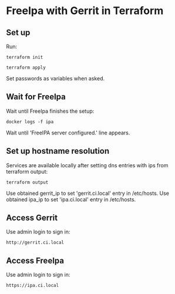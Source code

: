# FreeIpa with Gerrit in Terraform

## Set up

Run:

```
terraform init
```

```
terraform apply
```

Set passwords as variables when asked.


## Wait for FreeIpa

Wait until FreeIpa finishes the setup:

```
docker logs -f ipa
```

Wait until 'FreeIPA server configured.' line appears.


## Set up hostname resolution

Services are available locally after setting dns entries with ips from terraform output:

```
terraform output
```

Use obtained gerrit_ip to set 'gerrit.ci.local' entry in /etc/hosts.
Use obtained ipa_ip to set 'ipa.ci.local' entry in /etc/hosts.

## Access Gerrit


Use admin login to sign in:
```
http://gerrit.ci.local
```

## Access FreeIpa

Use admin login to sign in:
```
https://ipa.ci.local
```
